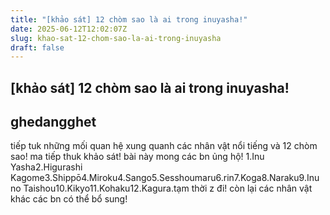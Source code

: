 ```yaml
---
title: "[khảo sát] 12 chòm sao là ai trong inuyasha!"
date: 2025-06-12T12:02:07Z
slug: khao-sat-12-chom-sao-la-ai-trong-inuyasha
draft: false
---
```


## [khảo sát] 12 chòm sao là ai trong inuyasha!

## ghedangghet

tiếp tuk những mối quan hệ xung quanh các nhân vật nổi tiếng và 12 chòm sao! ma tiếp thuk khảo sát! bài này mong các bn ủng hộ!
1.Inu Yasha2.Higurashi Kagome3.Shippō4.Miroku4.Sango5.Sesshoumaru6.rin7.Koga8.Naraku9.Inu no Taishou10.Kikyo11.Kohaku12.Kagura.tạm thời z đi! còn lại các nhân vật khác các bn có thể bổ sung!
